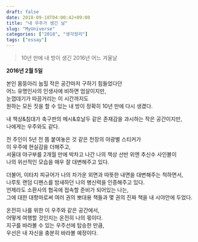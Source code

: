 ```yaml
---
draft: false
date: 2018-09-18T04:00:42+09:00
title: "내 우주가 생긴 날"
slug: "MyUniverse"
categories: ["2018", "생각정리"]
tags: ["essay"]
---
```

>10년 만에 내 방이 생긴 2016년 어느 겨울날

**2016년 2월 5일**  

본인 몸뚱아리 눕힐 작은 공간마저 구하기 힘들었다던  
어느 유명인사의 인생사에 비하면 엄살이지만,  
눈껍데기가 따끔거리는 이 시간까지도  
원하는 모든 짓을 할 수 있는 내 방이 정확히 10년 만에 다시 생겼다.  

내 책상&침대가 축구판의 메시&호날두 같은 존재감을 과시하는 작은 공간이지만,  
나에게는 우주와도 같다.  

전 주인이 5년 전 쯤 붙여놓은 것 같은 천장의 야광별 스티커가  
이 우주에 현실감을 더해주고,  
서울대 야구부를 2개월 만에 박차고 나간 나의 책상 선반 위엔 추신수 사인볼이  
나의 위선적인 모습을 매우 잘 대변해주고 있다.

더불어, 이타치 피규어가 나의 차가운 외면과 따뜻한 내면을 대변해주는 척하면서,  
나루토 랜덤 디펜스를 밤새하던 나의 병신력을 인증해주고 있다.  
언제라도 소환사의 협곡에 접속할 준비가 되어있는 나는,  
그에 대한 대항마로써 여러 권의 뽀대용 책들과 몇 권의 진짜 책을 내 시야안에 두었다.

온전히 나를 위한 이 우주와 같은 공간에서,  
어떻게 여행할 것인지는 온전히 나의 몫이다.  
지구를 바라볼 수 있는 우주선에 탑승한 만큼,  
우선은 내 자신을 충분히 바라볼 예정이다.